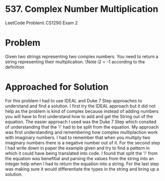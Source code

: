 # 537. Complex Number Multiplication
LeetCode Problem\ 
CS1290 Exam 2

# Problem
Given two strings representing two complex numbers.
You need to return a string representing their multiplication. \Note i2 = -1 according to the definition

# Approached for Solution
For this problem I had to use IDEAL and Duke 7 Step approaches to understand and find a solution. I first try the IDEAL
approach but it did not help as the problem is kind of complex because instead of adding numbers you will have to first
understand how to add and get the String out of the equation. The easier approach I used was the Duke 7 Step which consited
of understanding that the 'i' had to be split from the equation. My approach was first understanding and remembering how
complex multiplaction work with imaginary numbers. I had to remember that when you multiply two imaginary numbers there is a
negative number out of it. For the second step I had write down in paper the example given and try to find a pattern in which
it could have being translated into code. I found that split the 'i' from the equation was benefitial and parsing the values
from the string into an integer help when I had to return the equation into a string. For the last step was making sure it would
differentiate the types in the string and bring up a solution.
